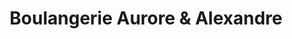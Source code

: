 ---
title: "Boulangerie Aurore & Alexandre"
url: /saint-jean-des-baisants/boulangerie-aurore-et-alexandre/
shop: boulangerie
---